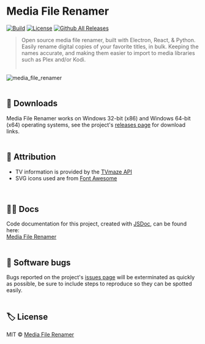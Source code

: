 # Media File Renamer

[![Build](https://img.shields.io/badge/build-passing-%2357a9a9?style=for-the-badge)](https://github.com/iPzard/media-file-renamer#readme)
[![License](https://img.shields.io/github/license/iPzard/media-file-renamer?color=57a9a9&style=for-the-badge)](https://github.com/iPzard/media-file-renamer/blob/master/LICENSE)
[![Github All Releases](https://img.shields.io/github/downloads/iPzard/media-file-renamer/total.svg?color=57a9a9&style=for-the-badge)](https://github.com/iPzard/media-file-renamer/releases)

> Open source media file renamer, built with Electron, React, & Python. Easily rename digital copies of your favorite titles, in bulk. Keeping the names accurate, and making them easier to import to media libraries such as Plex and/or Kodi.<br><br>

![media_file_renamer](https://user-images.githubusercontent.com/8584126/92296836-b20bd080-eeed-11ea-9672-424185d9bbf6.gif)
<br><br>

## 💾 Downloads
Media File Renamer works on Windows 32-bit (x86) and Windows 64-bit (x64) operating systems, see the project's [releases page](https://github.com/iPzard/media-file-renamer/releases/) for download links.
<br><br>

## 🙏 Attribution
* TV information is provided by the [TVmaze API](https://www.tvmaze.com/api)
* SVG icons used are from [Font Awesome](http://fontawesome.io)
<br>

## 🐱‍👓 Docs
Code documentation for this project, created with [JSDoc](https://github.com/jsdoc/jsdoc), can be found here:<br>
[Media File Renamer](https://ipzard.github.io/media-file-renamer/)
<br><br>

## 🦟 Software bugs
Bugs reported on the project's [issues page](https://github.com/iPzard/media-file-renamer/issues) will be exterminated as quickly as possible, be sure to include steps to reproduce so they can be spotted easily.
<br><br>

## 🏷️ License
MIT © [Media File Renamer](https://github.com/iPzard/media-file-renamer/blob/master/LICENSE)